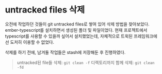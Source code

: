 # untracked files 삭제
오전에 작업하던 것들이 git untracked files로 쌓여 있어 삭제 방법을 찾아보았다.
ember-typescript를 설치하면서 생성된 폴더 및 파일이었다. 현재 프로젝트에서 typescript를 사용할 수 있을까 싶어서 설치했었는데, 자체적으로 트윅된 프레임워크에선 도저히 이용할 수 없었다.

삭제를 하기 전에, 남겨둘 작업들은 stash에 저장해둔 후 진행하였다.

>untracked된 file들 삭제: `git clean -f`
>디렉토리까지 함께 삭제: `git clean -fd`

